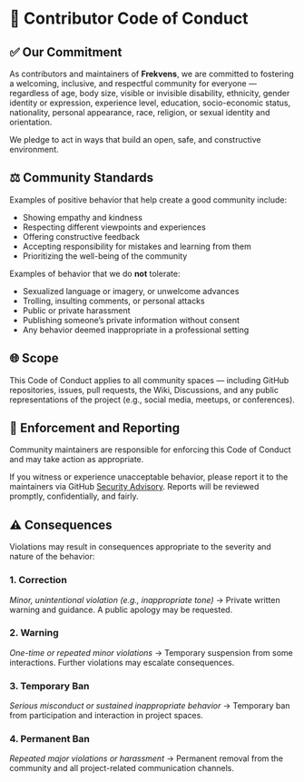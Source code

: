 # 📜 Contributor Code of Conduct

## ✅ Our Commitment

As contributors and maintainers of **Frekvens**, we are committed to fostering a welcoming, inclusive, and respectful community for everyone — regardless of age, body size, visible or invisible disability, ethnicity, gender identity or expression, experience level, education, socio-economic status, nationality, personal appearance, race, religion, or sexual identity and orientation.

We pledge to act in ways that build an open, safe, and constructive environment.

## ⚖️ Community Standards

Examples of positive behavior that help create a good community include:

- Showing empathy and kindness
- Respecting different viewpoints and experiences
- Offering constructive feedback
- Accepting responsibility for mistakes and learning from them
- Prioritizing the well-being of the community

Examples of behavior that we do **not** tolerate:

- Sexualized language or imagery, or unwelcome advances
- Trolling, insulting comments, or personal attacks
- Public or private harassment
- Publishing someone’s private information without consent
- Any behavior deemed inappropriate in a professional setting

## 🌐 Scope

This Code of Conduct applies to all community spaces — including GitHub repositories, issues, pull requests, the Wiki, Discussions, and any public representations of the project (e.g., social media, meetups, or conferences).

## 🚨 Enforcement and Reporting

Community maintainers are responsible for enforcing this Code of Conduct and may take action as appropriate.

If you witness or experience unacceptable behavior, please report it to the maintainers via GitHub [Security Advisory](https://github.com/VIPnytt/Frekvens/security/advisories/new). Reports will be reviewed promptly, confidentially, and fairly.

## ⚠️ Consequences

Violations may result in consequences appropriate to the severity and nature of the behavior:

### 1. Correction

*Minor, unintentional violation (e.g., inappropriate tone)*
→ Private written warning and guidance. A public apology may be requested.

### 2. Warning

*One-time or repeated minor violations*
→ Temporary suspension from some interactions. Further violations may escalate consequences.

### 3. Temporary Ban

*Serious misconduct or sustained inappropriate behavior*
→ Temporary ban from participation and interaction in project spaces.

### 4. Permanent Ban

*Repeated major violations or harassment*
→ Permanent removal from the community and all project-related communication channels.
